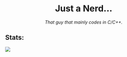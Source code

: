 <h1 align=center>Just a Nerd...</h1>

<p align=center><i>That guy that mainly codes in C/C++.</i></p>

## Stats:

![](http://github-profile-summary-cards.vercel.app/api/cards/profile-details?username=DeLuks2006&theme=transparent)
